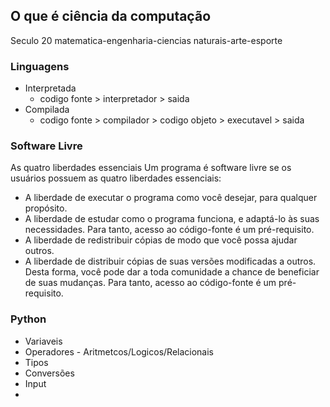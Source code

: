 
## O que é ciência da computação

Seculo 20
matematica-engenharia-ciencias naturais-arte-esporte

### Linguagens
- Interpretada
	- codigo fonte > interpretador > saida
- Compilada
	- codigo fonte > compilador > codigo objeto > executavel > saida

### Software Livre
As quatro liberdades essenciais
Um programa é software livre se os usuários possuem as quatro liberdades essenciais:

- A liberdade de executar o programa como você desejar, para qualquer propósito.
- A liberdade de estudar como o programa funciona, e adaptá-lo às suas necessidades. Para tanto, acesso ao código-fonte é um pré-requisito.
- A liberdade de redistribuir cópias de modo que você possa ajudar outros.
- A liberdade de distribuir cópias de suas versões modificadas a outros. Desta forma, você pode dar a toda comunidade a chance de beneficiar de suas mudanças. Para tanto, acesso ao código-fonte é um pré-requisito.

### Python
- Variaveis
- Operadores - Aritmetcos/Logicos/Relacionais
- Tipos
- Conversões
- Input
-

